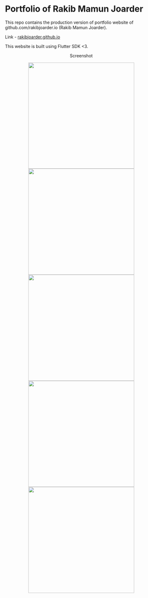# Portfolio of Rakib Mamun Joarder

This repo contains the production version of portfolio website of github.com/rakibjoarder.io (Rakib Mamun Joarder).

Link - [rakibjoarder.github.io](https://rakibjoarder.github.io/)

This website is built using Flutter SDK <3.

<p align="center">
Screenshot
</p>
<p align="center">
  <img src="https://i.ibb.co/hBfsvXy/1.png" width="350"/>
  <img src="https://i.ibb.co/YDt64G1/2.png" width="350"/>
  <img src="https://i.ibb.co/yYZ60Cs/3.png" width="350"/>
  <img src=https://i.ibb.co/NnPXtRT/4.png" width="350"/>
  <img src="https://i.ibb.co/kHF2jZ1/5.png" width="350"/>
</p>
